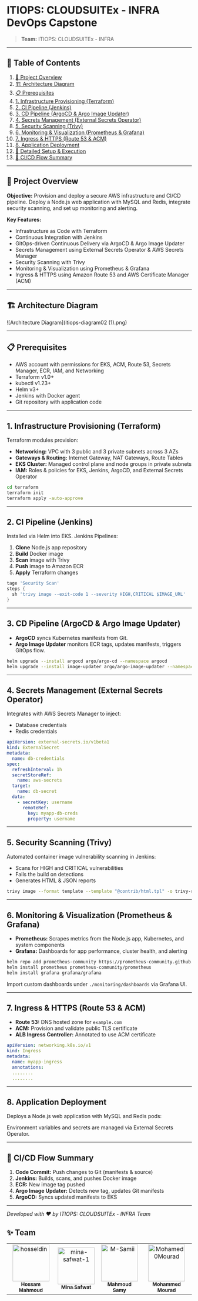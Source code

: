 # ITIOPS: CLOUDSUITEx - INFRA DevOps Capstone

> **Team:** ITIOPS: CLOUDSUITEx - INFRA

---

## 📑 Table of Contents

1. [🚀 Project Overview](#project-overview)
2. [🏗 Architecture Diagram](#architecture-diagram)
3. [📋 Prerequisites](#prerequisites)
4. [1. Infrastructure Provisioning (Terraform)](#infrastructure-provisioning-terraform)
5. [2. CI Pipeline (Jenkins)](#ci-pipeline-jenkins)
6. [3. CD Pipeline (ArgoCD & Argo Image Updater)](#cd-pipeline-argocd--argo-image-updater)
7. [4. Secrets Management (External Secrets Operator)](#secrets-management-external-secrets-operator)
8. [5. Security Scanning (Trivy)](#security-scanning-trivy)
9. [6. Monitoring & Visualization (Prometheus & Grafana)](#monitoring--visualization-prometheus--grafana)
10. [7. Ingress & HTTPS (Route 53 & ACM)](#ingress--https-route 53--acm)
11. [8. Application Deployment](#application-deployment)
12. [📖 Detailed Setup & Execution](#detailed-setup--execution)
13. [📝 CI/CD Flow Summary](#cicd-flow-summary)

---

## 🚀 Project Overview

**Objective:** Provision and deploy a secure AWS infrastructure and CI/CD pipeline. Deploy a Node.js web application with MySQL and Redis, integrate security scanning, and set up monitoring and alerting.

**Key Features:**

* Infrastructure as Code with Terraform
* Continuous Integration with Jenkins
* GitOps-driven Continuous Delivery via ArgoCD & Argo Image Updater
* Secrets Management using External Secrets Operator & AWS Secrets Manager
* Security Scanning with Trivy
* Monitoring & Visualization using Prometheus & Grafana
* Ingress & HTTPS using Amazon Route 53 and AWS Certificate Manager (ACM)

---

## 🏗 Architecture Diagram

![Architecture Diagram](itiops-diagram02 (1).png)

---

## 📋 Prerequisites

* AWS account with permissions for EKS, ACM, Route 53, Secrets Manager, ECR, IAM, and Networking
* Terraform v1.0+
* kubectl v1.23+
* Helm v3+
* Jenkins with Docker agent
* Git repository with application code

---

## 1. Infrastructure Provisioning (Terraform)

Terraform modules provision:

* **Networking:** VPC with 3 public and 3 private subnets across 3 AZs
* **Gateways & Routing:** Internet Gateway, NAT Gateways, Route Tables
* **EKS Cluster:** Managed control plane and node groups in private subnets
* **IAM:** Roles & policies for EKS, Jenkins, ArgoCD, and External Secrets Operator

```bash
cd terraform
terraform init
terraform apply -auto-approve
```

---

## 2. CI Pipeline (Jenkins)

Installed via Helm into EKS. Jenkins Pipelines:

1. **Clone** Node.js app repository
2. **Build** Docker image
3. **Scan** image with Trivy
4. **Push** image to Amazon ECR
5. **Apply** Terraform changes

```groovy
tage 'Security Scan'
steps {
  sh 'trivy image --exit-code 1 --severity HIGH,CRITICAL $IMAGE_URL'
}
```

---

## 3. CD Pipeline (ArgoCD & Argo Image Updater)

* **ArgoCD** syncs Kubernetes manifests from Git.
* **Argo Image Updater** monitors ECR tags, updates manifests, triggers GitOps flow.

```bash
helm upgrade --install argocd argo/argo-cd --namespace argocd
helm upgrade --install image-updater argo/argo-image-updater --namespace argocd
```

---

## 4. Secrets Management (External Secrets Operator)

Integrates with AWS Secrets Manager to inject:

* Database credentials
* Redis credentials

```yaml
apiVersion: external-secrets.io/v1beta1
kind: ExternalSecret
metadata:
  name: db-credentials
spec:
  refreshInterval: 1h
  secretStoreRef:
    name: aws-secrets
  target:
    name: db-secret
  data:
    - secretKey: username
      remoteRef:
        key: myapp-db-creds
        property: username
```

---

## 5. Security Scanning (Trivy)

Automated container image vulnerability scanning in Jenkins:

* Scans for HIGH and CRITICAL vulnerabilities
* Fails the build on detections
* Generates HTML & JSON reports

```bash
trivy image --format template --template "@contrib/html.tpl" -o trivy-report.html $IMAGE_URL
```

---

## 6. Monitoring & Visualization (Prometheus & Grafana)

* **Prometheus:** Scrapes metrics from the Node.js app, Kubernetes, and system components
* **Grafana:** Dashboards for app performance, cluster health, and alerting

```bash
helm repo add prometheus-community https://prometheus-community.github.io/helm-charts
helm install prometheus prometheus-community/prometheus
helm install grafana grafana/grafana
```

Import custom dashboards under `./monitoring/dashboards` via Grafana UI.

---

## 7. Ingress & HTTPS (Route 53 & ACM)

* **Route 53:** DNS hosted zone for `example.com`
* **ACM:** Provision and validate public TLS certificate
* **ALB Ingress Controller:** Annotated to use ACM certificate

```yaml
apiVersion: networking.k8s.io/v1
kind: Ingress
metadata:
  name: myapp-ingress
  annotations:
  ........
  ........

```

---

## 8. Application Deployment

Deploys a Node.js web application with MySQL and Redis pods:


Environment variables and secrets are managed via External Secrets Operator.

---


## 📝 CI/CD Flow Summary

1. **Code Commit:** Push changes to Git (manifests & source)
2. **Jenkins:** Builds, scans, and pushes Docker image 
3. **ECR:** New image tag pushed
4. **Argo Image Updater:** Detects new tag, updates Git manifests
5. **ArgoCD:** Syncs updated manifests to EKS

---

*Developed with ❤️ by ITIOPS: CLOUDSUITEx - INFRA Team*

## ✨ Team 

<div align="center">

<table>
  <tr>
    <td align="center">
      <a href="https://github.com/hosseldin">
        <img src="https://avatars.githubusercontent.com/hosseldin" width="100px;" alt="hosseldin"/><br />
        <sub><b>Hossam Mahmoud</b></sub>
      </a>
    </td>
    <td align="center">
      <a href="https://github.com/mina-safwat-1">
        <img src="https://avatars.githubusercontent.com/mina-safwat-1" width="100px;" alt="mina-safwat-1"/><br />
        <sub><b>Mina Safwat</b></sub>
      </a>
    </td>
    <td align="center">
      <a href="https://github.com/M-Samii">
        <img src="https://avatars.githubusercontent.com/M-Samii" width="100px;" alt="M-Samii"/><br />
        <sub><b>Mahmoud Samy</b></sub>
      </a>
    </td>
    <td align="center">
      <a href="https://github.com/Mohamed0Mourad">
        <img src="https://avatars.githubusercontent.com/Mohamed0Mourad" width="100px;" alt="Mohamed0Mourad"/><br />
        <sub><b>Mohammed Mourad</b></sub>
      </a>
    </td>
  </tr>
</table>

</div>


<br>

